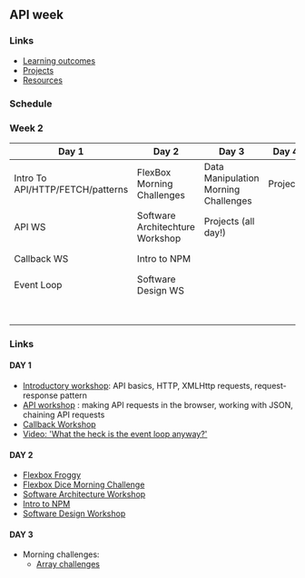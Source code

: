 ## API week

### Links

- [Learning outcomes](/coursebook/week-2/learning-outcomes.md)
- [Projects](/coursebook/week-2/project.md)
- [Resources](/coursebook/week-2/resources.md)

### Schedule

### Week 2

| Day 1                            | Day 2                           | Day 3                                | Day 4    | Day 5                 |
| -------------------------------- | ------------------------------- | ------------------------------------ | -------- | --------------------- |
| Intro To API/HTTP/FETCH/patterns | FlexBox Morning Challenges      | Data Manipulation Morning Challenges | Projects | Code review           |
| API WS                           | Software Architechture Workshop | Projects (all day!)                  |          | Respond to issues     |
| Callback WS                      | Intro to NPM                    |                                      |          | Presentation planning |
| Event Loop                       | Software Design WS              |                                      |          | Presentations         |
|                                  |                                 |                                      |          | Stop Go Continues!    |

### Links

#### DAY 1

- [Introductory workshop](https://github.com/shiryz/api-workshop): API basics, HTTP, XMLHttp requests, request-response pattern
- [API workshop](https://github.com/m4v15/ws-github-api) : making API requests in the browser, working with JSON, chaining API requests
- [Callback Workshop](https://github.com/shiryz/call-it-back)
- [Video: 'What the heck is the event loop anyway?'](https://www.youtube.com/watch?v=8aGhZQkoFbQ&t=5s)

#### DAY 2

- [Flexbox Froggy](http://flexboxfroggy.com/)
- [Flexbox Dice Morning Challenge](https://github.com/smarthutza/flexbox-workshop)
- [Software Architecture Workshop](https://github.com/foundersandcoders/Workshop-Software-Architecture-Design)
- [Intro to NPM](https://github.com/facn6/npm-introduction)
- [Software Design Workshop](https://github.com/foundersandcoders/ws-software-design-js)

#### DAY 3

- Morning challenges:
  - [Array challenges](https://github.com/foundersandcoders/mc-objects-and-arrays)
